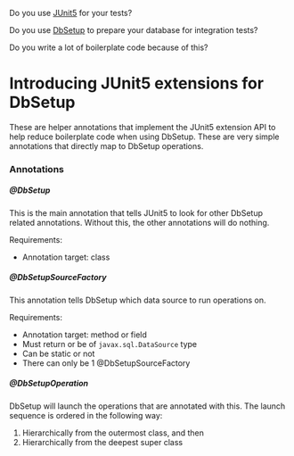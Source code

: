 Do you use [JUnit5](https://junit.org/junit5/) for your tests?

Do you use [DbSetup](http://dbsetup.ninja-squad.com/) to prepare your database for integration tests?

Do you write a lot of boilerplate code because of this?

# Introducing JUnit5 extensions for DbSetup

These are helper annotations that implement the JUnit5 extension API to help reduce boilerplate code when using 
DbSetup. These are very simple annotations that directly map to DbSetup operations.

### Annotations
##### @DbSetup
This is the main annotation that tells JUnit5 to look for other DbSetup related annotations. Without this, the other 
annotations will do nothing.

Requirements: 

* Annotation target: class

##### @DbSetupSourceFactory
This annotation tells DbSetup which data source to run operations on.

Requirements: 

*  Annotation target: method or field
* Must return or be of `javax.sql.DataSource` type  
* Can be static or not
* There can only be 1 @DbSetupSourceFactory

##### @DbSetupOperation
DbSetup will launch the operations that are annotated with this. The launch sequence is ordered in the following way:

1. Hierarchically from the outermost class, and then
1. Hierarchically from the deepest super class